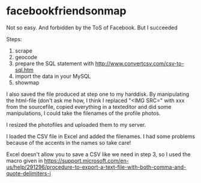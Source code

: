 # facebookfriendsonmap
Not so easy. And forbidden by the ToS of Facebook. But I succeeded


Steps:
1) scrape
2) geocode
3) prepare the SQL statement with http://www.convertcsv.com/csv-to-sql.htm
4) import the data in your MySQL 
5) showmap

I also saved the file produced at step one to my harddisk. 
By manipulating the html-file (don't ask me how, I think I replaced "<IMG SRC=" with xxx from the sourcefile, copied everything in a texteditor and did some manipulations, I could take the filenames of the profile photos. 

I resized the photofiles and uploaded them to my server.

I loaded the CSV file in Excel and added the filenames. I had some problems because of the accents in the names so take care! 

Excel doesn't allow you to save a CSV like we need in step 3, so I used the macro given in https://support.microsoft.com/en-us/help/291296/procedure-to-export-a-text-file-with-both-comma-and-quote-delimiters-i


